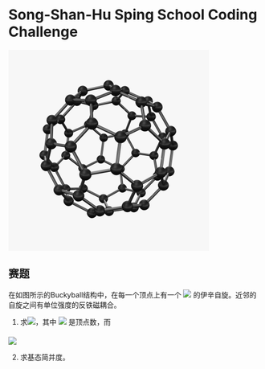 # Song-Shan-Hu Sping School Coding Challenge

<img align="middle"  src="c60.jpg" width=400/>

## 赛题
在如图所示的Buckyball结构中，在每一个顶点上有一个 <img src="http://latex.codecogs.com/svg.latex?\sigma_i=\pm 1"></img> 的伊辛自旋。近邻的自旋之间有单位强度的反铁磁耦合。

1. 求<img src="http://latex.codecogs.com/svg.latex?\ln(Z)/N"></img>，其中 <img src="http://latex.codecogs.com/svg.latex?N"></img> 是顶点数，而 

<img align="middle" src="http://latex.codecogs.com/svg.latex?Z = \sum_{\{\sigma_i\}} \exp\left(-\sum_{\langle i,j \rangle} \sigma_i \sigma_j\right)"></img>

2. 求基态简并度。 

